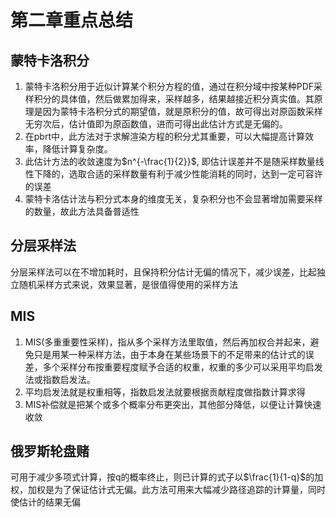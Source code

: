 # 第二章重点总结

## 蒙特卡洛积分

1. 蒙特卡洛积分用于近似计算某个积分方程的值，通过在积分域中按某种PDF采样积分的具体值，然后做累加得来，采样越多，结果越接近积分真实值。其原理是因为蒙特卡洛积分式的期望值，就是原积分的值，故可得出对原函数采样无穷次后，估计值即为原函数值，进而可得出此估计方式是无偏的。
2. 在pbrt中，此方法对于求解渲染方程的积分尤其重要，可以大幅提高计算效率，降低计算复杂度。
3. 此估计方法的收敛速度为$n^{-\frac{1}{2}}$, 即估计误差并不是随采样数量线性下降的，选取合适的采样数量有利于减少性能消耗的同时，达到一定可容许的误差
4. 蒙特卡洛估计法与积分式本身的维度无关，复杂积分也不会显著增加需要采样的数量，故此方法具备普适性

## 分层采样法

分层采样法可以在不增加耗时，且保持积分估计无偏的情况下，减少误差，比起独立随机采样方式来说，效果显著，是很值得使用的采样方法

## MIS

1. MIS(多重重要性采样)，指从多个采样方法里取值，然后再加权合并起来，避免只是用某一种采样方法，由于本身在某些场景下的不足带来的估计式的误差，多个采样分布按重要程度赋予合适的权重，权重的多少可以采用平均启发法或指数启发法。
2. 平均启发法就是权重相等，指数启发法就要根据贡献程度做指数计算求得
3. MIS补偿就是把某个或多个概率分布更突出，其他部分降低，以便让计算快速收敛

## 俄罗斯轮盘赌

可用于减少多项式计算，按q的概率终止，则已计算的式子以$\frac{1}{1-q}$的加权，加权是为了保证估计式无偏。此方法可用来大幅减少路径追踪的计算量，同时使估计的结果无偏